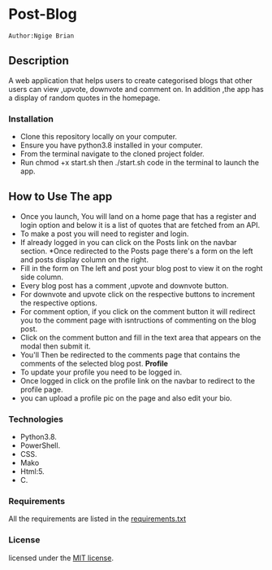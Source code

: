 # Post-Blog

    Author:Ngige Brian

## Description

A web application that helps users to create categorised blogs
that other users can view ,upvote, downvote and comment on.
In addition ,the app has a display of random quotes in the homepage.

### Installation

* Clone this repository locally on your computer.
* Ensure you have python3.8 installed in your computer.
* From the terminal navigate to the cloned project folder.
* Run chmod +x start.sh then ./start.sh code in the terminal to launch the app.

## How to Use The app

* Once you launch, You will land on a home page that has a register and login option and below it is a list of quotes that are fetched from an API.
* To make a post you will need to register and login.
* If already logged in you can click on the Posts link on the navbar section.
*Once redirected to the Posts page there's a form on the left and posts display column on the right.
* Fill in the form on The left and post your blog post to view it on the roght side column.
* Every blog post has a comment ,upvote and downvote button.
* For downvote and upvote click on the respective buttons to increment the respective options.
* For comment option, if you click on the comment button it will redirect you to the comment page with isntructions of commenting on the blog post.
* Click on the comment button and fill in the text area that appears on the modal then submit it.
* You'll Then be redirected to the comments page that contains the comments of the selected blog post.
**Profile**
* To update your profile you need to be logged in.
* Once logged in click on the profile link on the navbar to redirect to the profile page.
* you can upload a profile pic on the page and also edit your bio.

### Technologies

* Python3.8.
* PowerShell.
* CSS.
* Mako
* Html:5.
* C.

### Requirements

All the requirements are listed in the [requirements.txt](requirements.txt)

### License

licensed under the [MIT license](LICENSE).
